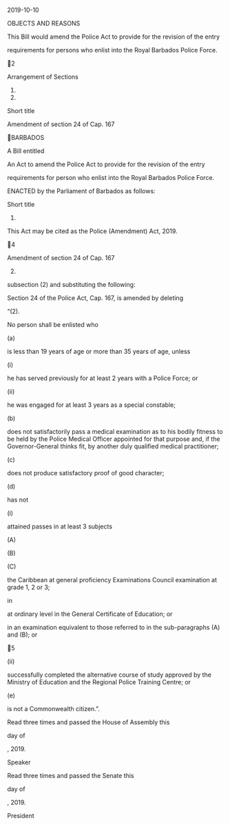 2019-10-10

OBJECTS AND REASONS

This Bill would amend the Police Act to provide for the revision of the entry

requirements for persons who enlist into the Royal Barbados Police Force.

2

Arrangement of Sections

1.

2.

Short title

Amendment of section 24 of Cap. 167

BARBADOS

A Bill entitled

An  Act  to  amend  the  Police  Act  to  provide  for  the  revision  of  the  entry

requirements for person who enlist into the Royal Barbados Police Force.

ENACTED by the Parliament of Barbados as follows:

Short title

1.

This Act may be cited as the Police (Amendment) Act, 2019.

4

Amendment of section 24 of Cap. 167

2.
subsection (2) and substituting the following:

Section  24  of  the  Police  Act,  Cap.  167,  is  amended  by  deleting

“(2).

No person shall be enlisted who

(a)

is  less  than  19  years  of  age  or  more  than  35  years  of  age,
unless

(i)

he has served previously for at least 2 years with a Police
Force; or

(ii)

he was engaged for at least 3 years as a special constable;

(b)

does not satisfactorily pass a medical examination as to his
bodily  fitness  to  be  held  by  the  Police  Medical  Officer
appointed  for  that  purpose  and,  if  the  Governor-General
thinks fit, by another duly qualified medical practitioner;

(c)

does not produce satisfactory proof of good character;

(d)

has not

(i)

attained passes in at least 3 subjects

(A)

(B)

(C)

the  Caribbean
at  general  proficiency
Examinations Council examination at grade 1, 2 or
3;

in

at  ordinary  level  in  the  General  Certificate  of
Education; or

in an examination equivalent to those referred to
in the sub-paragraphs (A) and (B); or

5

(ii)

successfully completed the alternative course of study
approved by the Ministry of Education and the Regional
Police Training Centre; or

(e)

is not a Commonwealth citizen.”.

Read three times and passed the House of Assembly this

day of

, 2019.

Speaker

Read three times and passed the Senate this

day of

, 2019.

President

